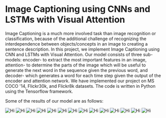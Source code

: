# Image Captioning using CNNs and LSTMs with Visual Attention
Image Captioning is a much more involved task than image recognition or classification, because of the additional challenge of recognizing the interdependence between objects/concepts in an image to creating a sentence description. In this project, we implement Image Captioning using CNN and LSTMs with Visual Attention. Our model consists of three sub-models: encoder- to extract the most important features in an image, attention- to determine the parts of the image which will be useful to generate the next word in the sequence given the previous word, and decoder- which generates a word for each time step given the output of the encoder and attention network. We have implemented our project on MS COCO '14, Flickr30k, and Flickr8k datasets. The code is written in Python using the Tensorflow framework.

Some of the results of our model are as follows:

![Hi](/writeup/Figure_11_dark.png)
![Hi](/writeup/Figure_1_indicates_proximity.png)
![Hi](/writeup/Figure_2_action(swinging).png)
![Hi](/writeup/Figure_4.png)
![Hi](/writeup/Figure_5.png)
![Hi](/writeup/Figure_5_number(couple).png)
![Hi](/writeup/Figure_6.png)
![Hi](/writeup/Figure_10.png)
![Hi](/writeup/Figure_7.png)
![Hi](/writeup/Figure_8.png)
![Hi](/writeup/Figure_9.png)
![Hi](/writeup/Figure_1.png)
![Hi](/writeup/Figure_2.png)
![Hi](/writeup/Figure_3.png)
